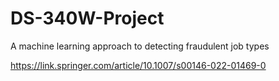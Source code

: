 # DS-340W-Project 
A machine learning approach to detecting fraudulent job types

https://link.springer.com/article/10.1007/s00146-022-01469-0


